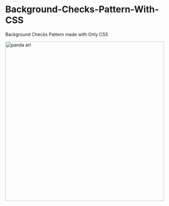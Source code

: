 # Background-Checks-Pattern-With-CSS
Background Checks Pattern made with Only CSS

<img width="500" alt="panda art" src="https://raw.githubusercontent.com/codebyjustin/Background-Checks-Pattern-With-CSS/master/Capture.PNG">
